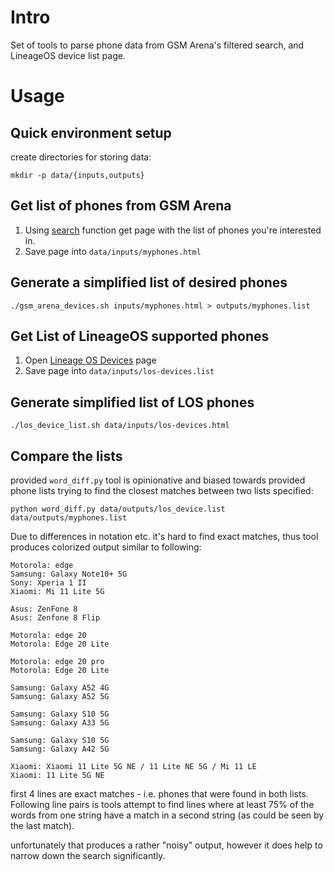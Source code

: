 # Intro

Set of tools to parse phone data from GSM Arena's filtered search, and LineageOS device list page.

# Usage

## Quick environment setup

create directories for storing data:

```shell
mkdir -p data/{inputs,outputs}
```

## Get list of phones from GSM Arena

1. Using [search](https://www.gsmarena.com/search.php3) function get page with the list of phones you're interested in.
2. Save page into `data/inputs/myphones.html` 

## Generate a simplified list of desired phones

```shell
./gsm_arena_devices.sh inputs/myphones.html > outputs/myphones.list
```

## Get List of LineageOS supported phones

1. Open [Lineage OS Devices](https://wiki.lineageos.org/devices/) page
2. Save page into `data/inputs/los-devices.list`

## Generate simplified list of LOS phones

```shell
./los_device_list.sh data/inputs/los-devices.html
```

## Compare the lists

provided `word_diff.py` tool is opinionative and biased towards provided phone lists trying to find the closest matches between two lists specified:

```shell
python word_diff.py data/outputs/los_device.list data/outputs/myphones.list
```

Due to differences in notation etc. it's hard to find exact matches, thus tool produces colorized output similar to following:

```
Motorola: edge
Samsung: Galaxy Note10+ 5G
Sony: Xperia 1 II
Xiaomi: Mi 11 Lite 5G

Asus: ZenFone 8 
Asus: Zenfone 8 Flip 

Motorola: edge 20 
Motorola: Edge 20 Lite 

Motorola: edge 20 pro 
Motorola: Edge 20 Lite 

Samsung: Galaxy A52 4G 
Samsung: Galaxy A52 5G 

Samsung: Galaxy S10 5G 
Samsung: Galaxy A33 5G 

Samsung: Galaxy S10 5G 
Samsung: Galaxy A42 5G 

Xiaomi: Xiaomi 11 Lite 5G NE / 11 Lite NE 5G / Mi 11 LE 
Xiaomi: 11 Lite 5G NE 
```

first 4 lines are exact matches - i.e. phones that were found in both lists. Following line pairs is tools attempt to find lines where at least 75% of the words from one string have a match in a second string (as could be seen by the last match).

unfortunately that produces a rather "noisy" output, however it does help to narrow down the search significantly.